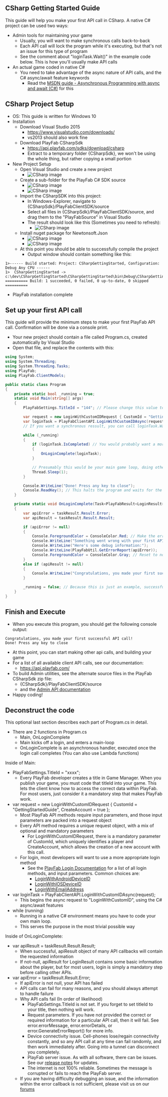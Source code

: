 
CSharp Getting Started Guide
----

This guide will help you make your first API call in CSharp.  A native C# project can be used two ways:

* Admin tools for maintaining your game
  * Usually, you will want to make synchronous calls back-to-back
  * Each API call will lock the program while it's executing, but that's not an issue for this type of program
  * See the comment about "loginTask.Wait()" in the example code below.  This is how you'll usually make API calls
* An actual game coded in native C#
  * You need to take advantage of the async nature of API calls, and the C# async/await feature keywords
    * Read the [MSDN guide - Asynchronous Programming with async and await (C#)](https://msdn.microsoft.com/en-us/library/mt674882.aspx) for this

CSharp Project Setup
----

* OS: This guide is written for Windows 10
* Installation
  * Download Visual Studio 2015
    * https://www.visualstudio.com/downloads/
    * vs2013 should also work fine
  * Download PlayFab CSharpSdk
    * https://api.playfab.com/sdks/download/csharp
    * Extract to a temporary folder {CSharpSdk}, we won't be using the whole thing, but rather copying a small portion
* New Project Setup
  * Open Visual Studio and create a new project
    * ![CSharp image](/images/CSharp/NewCsProj.png)
  * Create a sub-folder for the PlayFab C# SDK source
    * ![CSharp image](/images/CSharp/PlayFabSourceFolder1.png)
    * ![CSharp image](/images/CSharp/PlayFabSourceFolder2.png)
  * Import the CSharpSDK into this project:
    * In Windows-Explorer, navigate to {CSharpSdk}/PlayFabClientSDK/source
    * Select all files in {CSharpSdk}/PlayFabClientSDK/source, and drag them to the "PlayFabSource" in Visual Studio
    * The result should look like this (Sometimes you need to refresh):
      * ![CSharp image](/images/CSharp/SdkImported.png)
  * Install nuget package for Newtonsoft.Json
    * ![CSharp image](/images/CSharp/Nuget1.png)
    * ![CSharp image](/images/CSharp/Nuget2.png)
  * At this point you should be able to successfully compile the project
    * Output window should contain something like this:
```text
1>------ Build started: Project: CSharpGettingStarted, Configuration: Debug Any CPU ------
1>  CSharpGettingStarted -> c:\dev\CSharpGettingStarted\CSharpGettingStarted\bin\Debug\CSharpGettingStarted.exe
========== Build: 1 succeeded, 0 failed, 0 up-to-date, 0 skipped ==========
```
* PlayFab installation complete

Set up your first API call
----

This guide will provide the minimum steps to make your first PlayFab API call.  Confirmation will be done via a console print.

* Your new project should contain a file called Program.cs, created automatically by Visual Studio
* Open that file, and replace the contents with this:
```C#
using System;
using System.Threading;
using System.Threading.Tasks;
using PlayFab;
using PlayFab.ClientModels;

public static class Program
{
    private static bool _running = true;
    static void Main(string[] args)
    {
        PlayFabSettings.TitleId = "144"; // Please change this value to your own titleId from PlayFab Game Manager

        var request = new LoginWithCustomIDRequest { CustomId = "GettingStartedGuide", CreateAccount = true };
        var loginTask = PlayFabClientAPI.LoginWithCustomIDAsync(request);
        // If you want a synchronous ressult, you can call loginTask.Wait() - Note, this will halt the program until the function returns

        while (_running)
        {
            if (loginTask.IsCompleted) // You would probably want a more sophisticated way of tracking pending async API calls in a real game
            {
                OnLoginComplete(loginTask);
            }

            // Presumably this would be your main game loop, doing other things
            Thread.Sleep(1);
        }

        Console.WriteLine("Done! Press any key to close");
        Console.ReadKey(); // This halts the program and waits for the user
    }

    private static void OnLoginComplete(Task<PlayFabResult<LoginResult>> taskResult)
    {
        var apiError = taskResult.Result.Error;
        var apiResult = taskResult.Result.Result;

        if (apiError != null)
        {
            Console.ForegroundColor = ConsoleColor.Red; // Make the error more visible
            Console.WriteLine("Something went wrong with your first API call.  :(");
            Console.WriteLine("Here's some debug information:");
            Console.WriteLine(PlayFabUtil.GetErrorReport(apiError));
            Console.ForegroundColor = ConsoleColor.Gray; // Reset to normal
        }
        else if (apiResult != null)
        {
            Console.WriteLine("Congratulations, you made your first successful API call!");
        }

        _running = false; // Because this is just an example, successful login triggers the end of the program
    }
}
```

Finish and Execute
----

* When you execute this program, you should get the following console output:
```text
Congratulations, you made your first successful API call!
Done! Press any key to close
```

* At this point, you can start making other api calls, and building your game
* For a list of all available client API calls, see our documentation:
  * https://api.playfab.com/
* To build Admin utilities, see the alternate source files in the PlayFab CSharpSdk zip file:
  * {CSharpSdk}/PlayFabClientSDK/source
  * and the [Admin API documentation](https://api.playfab.com/Documentation/Admin)
* Happy coding!

Deconstruct the code
----

This optional last section describes each part of Program.cs in detail.

* There are 2 functions in Program.cs
  * Main, OnLoginComplete
  * Main kicks off a login, and enters a main-loop
  * OnLoginComplete is an asynchronous handler, executed once the login call completes (You can also use Lambda functions)

Inside of Main:

* PlayFabSettings.TitleId = "xxxx";
  * Every PlayFab developer creates a title in Game Manager.  When you publish your game, you must code that titleId into your game.  This lets the client know how to access the correct data within PlayFab.  For most users, just consider it a mandatory step that makes PlayFab work.
* var request = new LoginWithCustomIDRequest { CustomId = "GettingStartedGuide", CreateAccount = true };
  * Most PlayFab API methods require input parameters, and those input parameters are packed into a request object
  * Every API method requires a unique request object, with a mix of optional and mandatory parameters
    * For LoginWithCustomIDRequest, there is a mandatory parameter of CustomId, which uniquely identifies a player and CreateAccount, which allows the creation of a new account with this call.
  * For login, most developers will want to use a more appropriate login method
    * See the [PlayFab Login Documentation](https://api.playfab.com/Documentation/Client#Authentication) for a list of all login methods, and input parameters.  Common choices are:
      * [LoginWithAndroidDeviceID](https://api.playfab.com/Documentation/Client/method/LoginWithAndroidDeviceID)
      * [LoginWithIOSDeviceID](https://api.playfab.com/Documentation/Client/method/LoginWithIOSDeviceID)
      * [LoginWithEmailAddress](https://api.playfab.com/Documentation/Client/method/LoginWithEmailAddress)
* var loginTask = PlayFabClientAPI.LoginWithCustomIDAsync(request);
  * This begins the async request to "LoginWithCustomID", using the C# async/await features
* while (running)
  * Running in a native C# environment means you have to code your own main loop.
  * This serves the purpose in the most trivial possible way

Inside of OnLoginComplete:

* var apiResult = taskResult.Result.Result;
  * When successful, apiResult object of many API callbacks will contain the requested information
  * If not-null, apiResult for LoginResult contains some basic information about the player, but for most users, login is simply a mandatory step before calling other APIs.
* var apiError = taskResult.Result.Error;
  * If apiError is not null, your API has failed
  * API calls can fail for many reasons, and you should always attempt to handle failure
  * Why API calls fail (In order of likelihood)
    * PlayFabSettings.TitleId is not set.  If you forget to set titleId to your title, then nothing will work.
    * Request parameters.  If you have not provided the correct or required information for a particular API call, then it will fail.  See error.errorMessage, error.errorDetails, or error.GenerateErrorReport() for more info.
    * Device connectivity issue.  Cell-phones lose/regain connectivity constantly, and so any API call at any time can fail randomly, and then work immediately after.  Going into a tunnel can disconnect you completely.
    * PlayFab server issue.   As with all software, there can be issues.  See our [release notes](https://api.playfab.com/releaseNotes/) for updates.
    * The internet is not 100% reliable.  Sometimes the message is corrupted or fails to reach the PlayFab server.
  * If you are having difficulty debugging an issue, and the information within the error callback is not sufficient, please visit us on our [forums](https://community.playfab.com/index.html)
